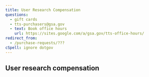 ```yaml
---
title: User Research Compensation
questions:
  - gift cards
  - tts-purchasers@gsa.gov
  - text: Book office hours
    url: https://sites.google.com/a/gsa.gov/tts-office-hours/
redirect_from:
  - /purchase-requests/???
cSpell: ignore dotgov
---
```


## User research compensation
